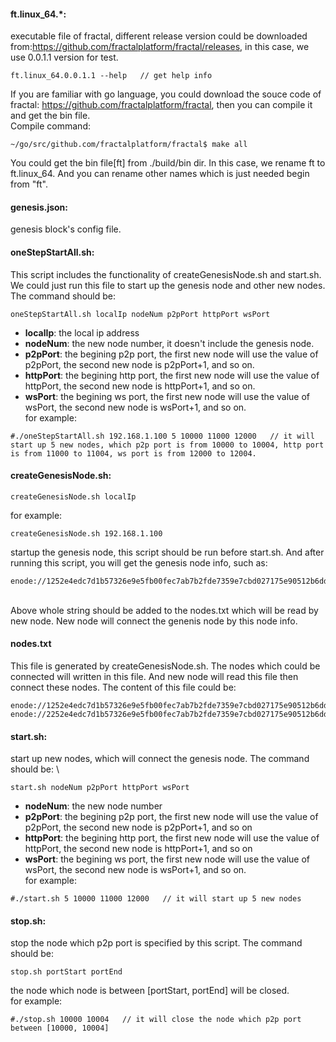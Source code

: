 #### **ft.linux_64.***:
  executable file of fractal, different release version could be downloaded from:https://github.com/fractalplatform/fractal/releases, in this case, we use 0.0.1.1 version for test.
  
```
ft.linux_64.0.0.1.1 --help   // get help info
```
If you are familiar with go language, you could download the souce code of fractal:
https://github.com/fractalplatform/fractal, then you can compile it and get the bin file.\
Compile command:

```
~/go/src/github.com/fractalplatform/fractal$ make all
```
You could get the bin file[ft] from ./build/bin dir. In this case, we rename ft to ft.linux_64. And you can rename other names which is just needed begin from "ft".

#### **genesis.json**: 
  genesis block's config file.

#### **oneStepStartAll.sh**: 
This script includes the functionality of  createGenesisNode.sh and start.sh. We could just run this file to start up the genesis node and other new nodes.  The command should be:
```
oneStepStartAll.sh localIp nodeNum p2pPort httpPort wsPort
```

-   **localIp**: the local ip address
-   **nodeNum**: the new node number, it doesn't include the genesis node.
-   **p2pPort**: the begining p2p port, the first new node will use the value of p2pPort, the second new node is p2pPort+1, and so on.
-   **httpPort**: the begining http port, the first new node will use the value of httpPort, the second new node is httpPort+1, and so on.
-   **wsPort**: the begining ws port, the first new node will use the value of wsPort, the second new node is wsPort+1, and so on.
  \
  for example: 

```
#./oneStepStartAll.sh 192.168.1.100 5 10000 11000 12000   // it will start up 5 new nodes, which p2p port is from 10000 to 10004, http port is from 11000 to 11004, ws port is from 12000 to 12004.
```


#### **createGenesisNode.sh**:

```
createGenesisNode.sh localIp
```
for example:

```
createGenesisNode.sh 192.168.1.100
```

  startup the genesis node, this script should be run before start.sh. And after running this script, you will get the genesis node info, such as: 
  
```
enode://1252e4edc7d1b57326e9e5fb00fec7ab7b2fde7359e7cbd027175e90512b6dd02a327b1fbedd6f28101dd6b3dfef2b6bcc8b58e44bf2e1c671c25a3955bd79a5@192.168.1.100:10000
```
\
Above whole string should be added to the nodes.txt which will be read by new node. New node will connect the genenis node by this node info.

#### nodes.txt
This file is generated by createGenesisNode.sh. The nodes which could be connected will written in this file. And new node will read this file then connect these nodes. The content of this file could be:
```
enode://1252e4edc7d1b57326e9e5fb00fec7ab7b2fde7359e7cbd027175e90512b6dd02a327b1fbedd6f28101dd6b3dfef2b6bcc8b58e44bf2e1c671c25a3955bd79a5@[::]:3018
enode://2252e4edc7d1b57326e9e5fb00fec7ab7b2fde7359e7cbd027175e90512b6dd02a327b1fbedd6f28101dd6b3dfef2b6bcc8b58e44bf2e1c671c25a3955bd79a6@192.168.2.11:3018
```

#### start.sh:
  start up new nodes, which will connect the genesis node. The command should be: \
  
```
start.sh nodeNum p2pPort httpPort wsPort
```

-   **nodeNum**: the new node number
-   **p2pPort**: the begining p2p port, the first new node will use the value of p2pPort, the second new node is p2pPort+1, and so on
-   **httpPort**: the begining http port, the first new node will use the value of httpPort, the second new node is httpPort+1, and so on
-   **wsPort**: the begining ws port, the first new node will use the value of wsPort, the second new node is wsPort+1, and so on.
  \
  for example: 

```
#./start.sh 5 10000 11000 12000   // it will start up 5 new nodes
```

  
#### stop.sh:
  stop the node which p2p port is specified by this script. The command should be:
  
```
stop.sh portStart portEnd
```

  the node which node is between [portStart, portEnd] will be closed.\
  for example: 

```
#./stop.sh 10000 10004   // it will close the node which p2p port between [10000, 10004]
```

